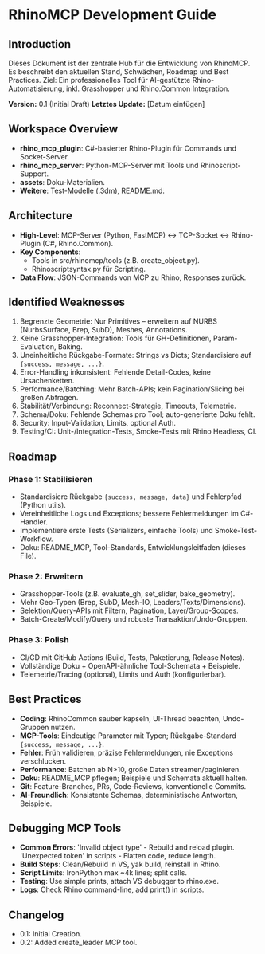 # RhinoMCP Development Guide

## Introduction
Dieses Dokument ist der zentrale Hub für die Entwicklung von RhinoMCP. Es beschreibt den aktuellen Stand, Schwächen, Roadmap und Best Practices. Ziel: Ein professionelles Tool für AI-gestützte Rhino-Automatisierung, inkl. Grasshopper und Rhino.Common Integration.

**Version:** 0.1 (Initial Draft)
**Letztes Update:** [Datum einfügen]

## Workspace Overview

- **rhino_mcp_plugin**: C#-basierter Rhino-Plugin für Commands und Socket-Server.
- **rhino_mcp_server**: Python-MCP-Server mit Tools und Rhinoscript-Support.
- **assets**: Doku-Materialien.
- **Weitere**: Test-Modelle (.3dm), README.md.

## Architecture

- **High-Level**: MCP-Server (Python, FastMCP) <-> TCP-Socket <-> Rhino-Plugin (C#, Rhino.Common).
- **Key Components**:
  - Tools in src/rhinomcp/tools (z.B. create_object.py).
  - Rhinoscriptsyntax.py für Scripting.
- **Data Flow**: JSON-Commands von MCP zu Rhino, Responses zurück.

## Identified Weaknesses

1. Begrenzte Geometrie: Nur Primitives – erweitern auf NURBS (NurbsSurface, Brep, SubD), Meshes, Annotations.
2. Keine Grasshopper-Integration: Tools für GH-Definitionen, Param-Evaluation, Baking.
3. Uneinheitliche Rückgabe-Formate: Strings vs Dicts; Standardisiere auf `{success, message, ...}`.
4. Error-Handling inkonsistent: Fehlende Detail-Codes, keine Ursachenketten.
5. Performance/Batching: Mehr Batch-APIs; kein Pagination/Slicing bei großen Abfragen.
6. Stabilität/Verbindung: Reconnect-Strategie, Timeouts, Telemetrie.
7. Schema/Doku: Fehlende Schemas pro Tool; auto-generierte Doku fehlt.
8. Security: Input-Validation, Limits, optional Auth.
9. Testing/CI: Unit-/Integration-Tests, Smoke-Tests mit Rhino Headless, CI.

## Roadmap

### Phase 1: Stabilisieren

- Standardisiere Rückgabe `{success, message, data}` und Fehlerpfad (Python utils).
- Vereinheitliche Logs und Exceptions; bessere Fehlermeldungen im C#-Handler.
- Implementiere erste Tests (Serializers, einfache Tools) und Smoke-Test-Workflow.
- Doku: README_MCP, Tool-Standards, Entwicklungsleitfaden (dieses File).

### Phase 2: Erweitern

- Grasshopper-Tools (z.B. evaluate_gh, set_slider, bake_geometry).
- Mehr Geo-Typen (Brep, SubD, Mesh-IO, Leaders/Texts/Dimensions).
- Selektion/Query-APIs mit Filtern, Pagination, Layer/Group-Scopes.
- Batch-Create/Modify/Query und robuste Transaktion/Undo-Gruppen.

### Phase 3: Polish

- CI/CD mit GitHub Actions (Build, Tests, Paketierung, Release Notes).
- Vollständige Doku + OpenAPI-ähnliche Tool-Schemata + Beispiele.
- Telemetrie/Tracing (optional), Limits und Auth (konfigurierbar).

## Best Practices

- **Coding**: RhinoCommon sauber kapseln, UI-Thread beachten, Undo-Gruppen nutzen.
- **MCP-Tools**: Eindeutige Parameter mit Typen; Rückgabe-Standard `{success, message, ...}`.
- **Fehler**: Früh validieren, präzise Fehlermeldungen, nie Exceptions verschlucken.
- **Performance**: Batchen ab N>10, große Daten streamen/paginieren.
- **Doku**: README_MCP pflegen; Beispiele und Schemata aktuell halten.
- **Git**: Feature-Branches, PRs, Code-Reviews, konventionelle Commits.
- **AI-Freundlich**: Konsistente Schemas, deterministische Antworten, Beispiele.

## Debugging MCP Tools

- **Common Errors**: 'Invalid object type' - Rebuild and reload plugin. 'Unexpected token' in scripts - Flatten code, reduce length.
- **Build Steps**: Clean/Rebuild in VS, yak build, reinstall in Rhino.
- **Script Limits**: IronPython max ~4k lines; split calls.
- **Testing**: Use simple prints, attach VS debugger to rhino.exe.
- **Logs**: Check Rhino command-line, add print() in scripts.

## Changelog

- 0.1: Initial Creation.
- 0.2: Added create_leader MCP tool.
